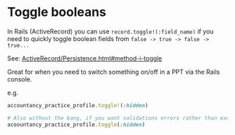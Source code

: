 # Toggle booleans

In Rails (ActiveRecord) you can use `record.toggle!(:field_name)` if you need to quickly toggle boolean fields from `false -> true -> false -> true...`

See: [ActiveRecord/Persistence.html#method-i-toggle](https://api.rubyonrails.org/classes/ActiveRecord/Persistence.html#method-i-toggle)

Great for when you need to switch something on/off in a PPT via the Rails console.

e.g.

```ruby
accountancy_practice_profile.toggle!(:hidden)

# Also without the bang, if you want validations errors rather than exceptions:
acoountancy_practice_profile.toggle(:hidden)
```
